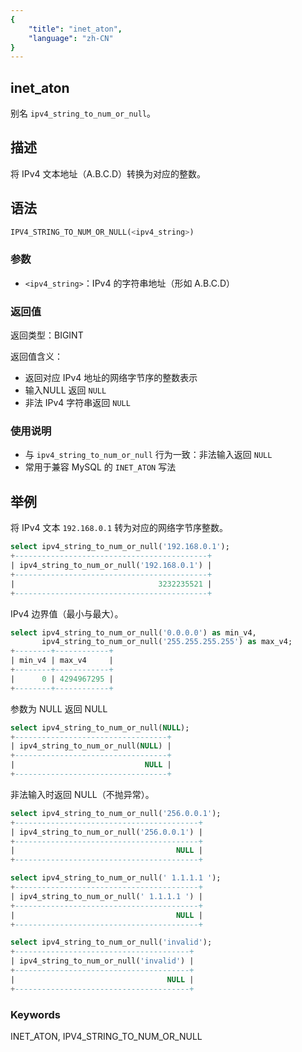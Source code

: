 ```yaml
---
{
    "title": "inet_aton",
    "language": "zh-CN"
}
---
```


## inet_aton

别名 `ipv4_string_to_num_or_null`。

## 描述
将 IPv4 文本地址（A.B.C.D）转换为对应的整数。

## 语法
```sql
IPV4_STRING_TO_NUM_OR_NULL(<ipv4_string>)
```

### 参数
- `<ipv4_string>`：IPv4 的字符串地址（形如 A.B.C.D）

### 返回值
返回类型：BIGINT

返回值含义：
- 返回对应 IPv4 地址的网络字节序的整数表示
- 输入NULL 返回 `NULL`
- 非法 IPv4 字符串返回 `NULL`

### 使用说明
- 与 `ipv4_string_to_num_or_null` 行为一致：非法输入返回 `NULL`
- 常用于兼容 MySQL 的 `INET_ATON` 写法

## 举例

将 IPv4 文本 `192.168.0.1` 转为对应的网络字节序整数。
```sql
select ipv4_string_to_num_or_null('192.168.0.1');
+-------------------------------------------+
| ipv4_string_to_num_or_null('192.168.0.1') |
+-------------------------------------------+
|                                3232235521 |
+-------------------------------------------+
```

IPv4 边界值（最小与最大）。
```sql
select ipv4_string_to_num_or_null('0.0.0.0') as min_v4,
       ipv4_string_to_num_or_null('255.255.255.255') as max_v4;
+--------+------------+
| min_v4 | max_v4     |
+--------+------------+
|      0 | 4294967295 |
+--------+------------+
```

参数为 NULL 返回 NULL
```sql
select ipv4_string_to_num_or_null(NULL);
+----------------------------------+
| ipv4_string_to_num_or_null(NULL) |
+----------------------------------+
|                             NULL |
+----------------------------------+
```

非法输入时返回 NULL（不抛异常）。
```sql
select ipv4_string_to_num_or_null('256.0.0.1');
+-----------------------------------------+
| ipv4_string_to_num_or_null('256.0.0.1') |
+-----------------------------------------+
|                                    NULL |
+-----------------------------------------+
```

```sql
select ipv4_string_to_num_or_null(' 1.1.1.1 ');
+-----------------------------------------+
| ipv4_string_to_num_or_null(' 1.1.1.1 ') |
+-----------------------------------------+
|                                    NULL |
+-----------------------------------------+
```

```sql
select ipv4_string_to_num_or_null('invalid');
+---------------------------------------+
| ipv4_string_to_num_or_null('invalid') |
+---------------------------------------+
|                                  NULL |
+---------------------------------------+
```

### Keywords

INET_ATON, IPV4_STRING_TO_NUM_OR_NULL